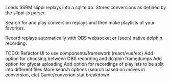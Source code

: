 Loads SSBM slippi replays into a sqlite db. Stores conversions as defined by the slippi-js parser.

Search for and play conversion replays and then make playlists of your favorites. 

Record replays automatically with OBS websocket or (soon) native dolphin recording.


TODO:
Refactor UI to use components/framework (react/vue/etc)
Add option for choosing between OBS recording and dolphin framedumps
Add option for gfycat uploading
Add option for recordings of playlists to be split into different files
More search options (search based on moves in conversion, etc)
Game/converion stat breakdown
